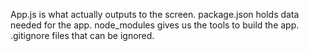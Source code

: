 App.js is what actually outputs to the screen.
package.json holds data needed for the app.
node_modules gives us the tools to build the app.
.gitignore files that can be ignored.